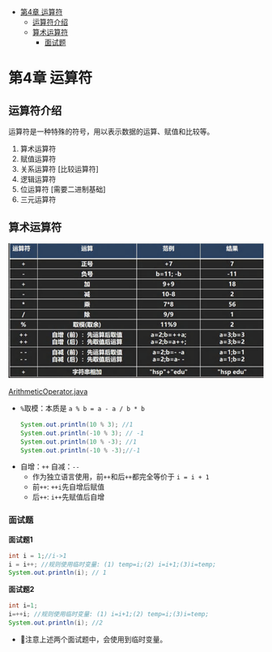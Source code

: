 - [第4章 运算符](#第4章-运算符)
  - [运算符介绍](#运算符介绍)
  - [算术运算符](#算术运算符)
    - [面试题](#面试题)

# 第4章 运算符
## 运算符介绍
运算符是一种特殊的符号，用以表示数据的运算、赋值和比较等。 
1) 算术运算符
2) 赋值运算符
3) 关系运算符 [比较运算符] 
4) 逻辑运算符
5) 位运算符 [需要二进制基础] 
6) 三元运算符

## 算术运算符

<img src="/notes/img-ch4/ArithmeticOperator.png">

[ArithmeticOperator.java](/code/chapter04/src/ArithmeticOperator.java)
* `%`取模：本质是 `a % b = a - a / b * b`
    ```java
    System.out.println(10 % 3); //1
    System.out.println(-10 % 3); // -1 
    System.out.println(10 % -3); //1 
    System.out.println(-10 % -3);//-1
    ```
* 自增：`++` 自减：`--`
  * 作为独立语言使用，前`++`和后`++`都完全等价于 `i = i + 1`
  * 前`++`: `++i`先自增后赋值
  * 后`++`: `i++`先赋值后自增

### 面试题
**面试题1**
```java
int i = 1;//i->1
i = i++; //规则使用临时变量: (1) temp=i;(2) i=i+1;(3)i=temp;
System.out.println(i); // 1
```

**面试题2**
```java
int i=1;
i=++i; //规则使用临时变量: (1) i=i+1;(2) temp=i;(3)i=temp;
System.out.println(i); //2
```

* 🚩注意上述两个面试题中，会使用到临时变量。